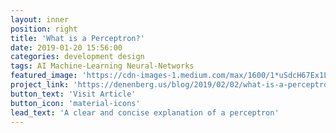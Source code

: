 ```yaml
---
layout: inner
position: right
title: 'What is a Perceptron?'
date: 2019-01-20 15:56:00
categories: development design
tags: AI Machine-Learning Neural-Networks
featured_image: 'https://cdn-images-1.medium.com/max/1600/1*uSdcH67Ex1L1emlGi8Me8Q.gif'
project_link: 'https://denenberg.us/blog/2019/02/02/what-is-a-perceptron.html'
button_text: 'Visit Article'
button_icon: 'material-icons'
lead_text: 'A clear and concise explanation of a perceptron'
---
```

